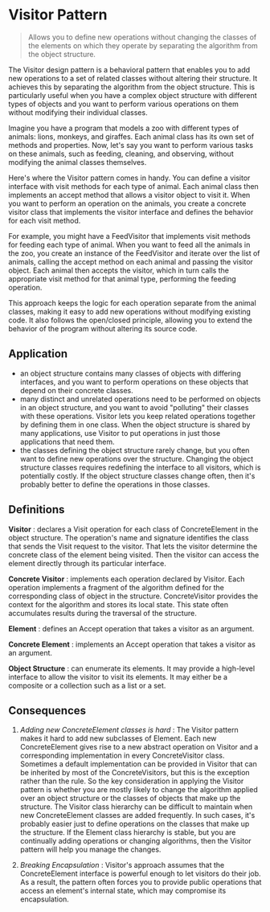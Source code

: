 # Visitor Pattern

> Allows you to define new operations without changing the classes of the elements on which they operate by separating the algorithm from the object structure.

The Visitor design pattern is a behavioral pattern that enables you to add new operations to a set of related classes without altering their structure. It achieves this by separating the algorithm from the object structure. This is particularly useful when you have a complex object structure with different types of objects and you want to perform various operations on them without modifying their individual classes.

Imagine you have a program that models a zoo with different types of animals: lions, monkeys, and giraffes. Each animal class has its own set of methods and properties. Now, let's say you want to perform various tasks on these animals, such as feeding, cleaning, and observing, without modifying the animal classes themselves.

Here's where the Visitor pattern comes in handy. You can define a visitor interface with visit methods for each type of animal. Each animal class then implements an accept method that allows a visitor object to visit it. When you want to perform an operation on the animals, you create a concrete visitor class that implements the visitor interface and defines the behavior for each visit method.

For example, you might have a FeedVisitor that implements visit methods for feeding each type of animal. When you want to feed all the animals in the zoo, you create an instance of the FeedVisitor and iterate over the list of animals, calling the accept method on each animal and passing the visitor object. Each animal then accepts the visitor, which in turn calls the appropriate visit method for that animal type, performing the feeding operation.

This approach keeps the logic for each operation separate from the animal classes, making it easy to add new operations without modifying existing code. It also follows the open/closed principle, allowing you to extend the behavior of the program without altering its source code.

## Application

- an object structure contains many classes of objects with differing interfaces, and you want to perform operations on these objects that depend on their concrete classes.
- many distinct and unrelated operations need to be performed on objects in an object structure, and you want to avoid "polluting" their classes with these operations. Visitor lets you keep related operations together by defining them in one class. When the object structure is shared by many applications, use Visitor to put operations in just those applications that need them.
- the classes defining the object structure rarely change, but you often want to define new operations over the structure. Changing the object structure classes requires redefining the interface to all visitors, which is potentially costly. If the object structure classes change often, then it's probably better to define the operations in those classes.

## Definitions

**Visitor**
: declares a Visit operation for each class of ConcreteElement in the object structure. The operation's name and signature identifies the class that sends the Visit request to the visitor. That lets the visitor determine the concrete class of the element being visited. Then the visitor can access the element directly through its particular interface.

**Concrete Visitor**
: implements each operation declared by Visitor. Each operation implements a fragment of the algorithm defined for the corresponding
class of object in the structure. ConcreteVisitor provides the context for the algorithm and stores its local state. This state often accumulates results during the traversal of the structure.

**Element**
: defines an Accept operation that takes a visitor as an argument.

**Concrete Element**
: implements an Accept operation that takes a visitor as an argument.

**Object Structure**
: can enumerate its elements. It may provide a high-level interface to allow the visitor to visit its elements. It may either be a composite or a collection such as a list or a set.

## Consequences

1. _Adding new ConcreteElement classes is hard_
   : The Visitor pattern makes it hard to add new subclasses of Element. Each new ConcreteElement gives rise to a new abstract operation on Visitor and a corresponding implementation in every ConcreteVisitor class. Sometimes a default implementation can be provided in
   Visitor that can be inherited by most of the ConcreteVisitors, but this is the exception rather than the rule. So the key consideration in applying the Visitor pattern is whether you are mostly likely to change the algorithm applied over an object structure or the classes of objects that make up the structure. The Visitor class hierarchy can be difficult to maintain when new ConcreteElement classes are added frequently. In such cases, it's probably easier just to define operations on the classes that make up the structure. If the Element class hierarchy is stable, but you are continually adding operations or changing algorithms, then the Visitor pattern will help you
   manage the changes.

2. _Breaking Encapsulation_
   : Visitor's approach assumes that the ConcreteElement interface is powerful enough to let visitors do their job. As a result, the pattern
   often forces you to provide public operations that access an element's internal state, which may compromise its encapsulation.
